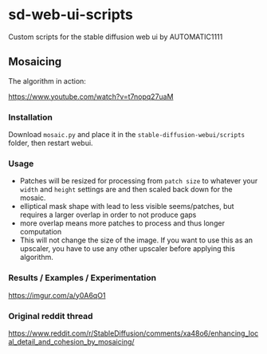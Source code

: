 # sd-web-ui-scripts
Custom scripts for the stable diffusion web ui by AUTOMATIC1111

## Mosaicing

The algorithm in action:

https://www.youtube.com/watch?v=t7nopq27uaM

### Installation

Download `mosaic.py` and place it in the `stable-diffusion-webui/scripts` folder, then restart webui.

### Usage

- Patches will be resized for processing from `patch size` to whatever your `width` and `height` settings are and then scaled back down for the mosaic.
- elliptical mask shape with lead to less visible seems/patches, but requires a larger overlap in order to not produce gaps
- more overlap means more patches to process and thus longer computation
- This will not change the size of the image. If you want to use this as an upscaler, you have to use any other upscaler before applying this algorithm.


### Results / Examples / Experimentation

https://imgur.com/a/y0A6qO1

### Original reddit thread

https://www.reddit.com/r/StableDiffusion/comments/xa48o6/enhancing_local_detail_and_cohesion_by_mosaicing/
